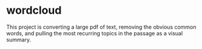 # wordcloud

This project is converting a large pdf of text, removing the obvious common words, and pulling the most recurring topics in the passage as a visual summary.
